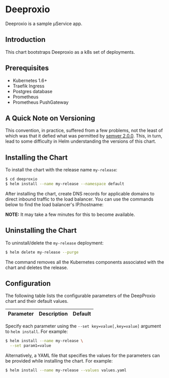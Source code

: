 # Deeproxio

Deeproxio is a sample μService app.

## Introduction

This chart bootstraps Deeproxio as a k8s set of deployments.

## Prerequisites

- Kubernetes 1.6+
- Traefik Ingress
- Postgres database
- Prometheus
- Prometheus PushGateway

## A Quick Note on Versioning

This convention, in practice, suffered from a few problems, not the least of
which was that it defied what was permitted by
[semver 2.0.0](http://semver.org/spec/v2.0.0.html). This, in turn, lead to some
difficulty in Helm understanding the versions of this chart.

## Installing the Chart

To install the chart with the release name `my-release`:

```bash
$ cd deeproxio
$ helm install --name my-release --namespace default
```

After installing the chart, create DNS records for applicable domains to direct inbound traffic to
the load balancer. You can use the commands below to find the load balancer's IP/hostname:

__NOTE:__ It may take a few minutes for this to become available.


## Uninstalling the Chart

To uninstall/delete the `my-release` deployment:

```bash
$ helm delete my-release --purge
```

The command removes all the Kubernetes components associated with the chart and deletes the
release.

## Configuration

The following table lists the configurable parameters of the DeepProxio chart and their default values.

| Parameter                              | Description                                                                                                                  | Default                                           |
| -------------------------------------- | ---------------------------------------------------------------------------------------------------------------------------- | ------------------------------------------------- |

Specify each parameter using the `--set key=value[,key=value]` argument to `helm install`. For example:

```bash
$ helm install --name my-release \
  --set param1=value
```

Alternatively, a YAML file that specifies the values for the parameters can be provided while
installing the chart. For example:

```bash
$ helm install --name my-release --values values.yaml
```
